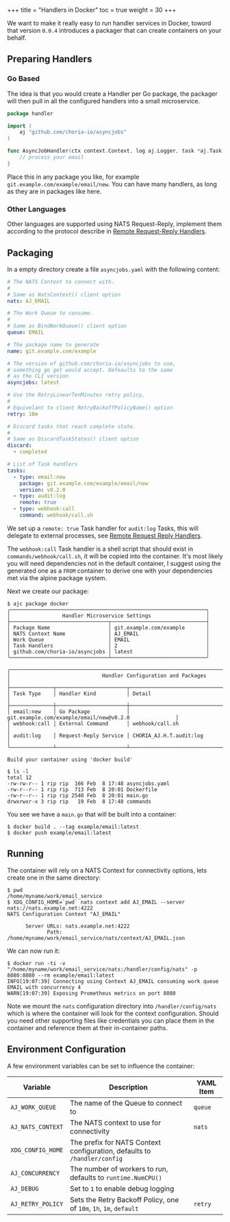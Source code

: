 +++
title = "Handlers in Docker"
toc = true
weight = 30
+++

We want to make it really easy to run handler services in Docker, toword that version `0.0.4` introduces a packager that can create containers on your behalf.

## Preparing Handlers

### Go Based

The idea is that you would create a Handler per Go package, the packager will then pull in all the configured handlers into a small microservice.

```go
package handler

import (
	aj "github.com/choria-io/asyncjobs"
)

func AsyncJobHandler(ctx context.Context, log aj.Logger, task *aj.Task) (interface{}, error) {
	// process your email
}
```

Place this in any package you like, for example `git.example.com/example/email/new`. You can have many handlers, as long as they are in packages like here.

### Other Languages

Other languages are supported using NATS Request-Reply, implement them according to the protocol describe in [Remote Request-Reply Handlers](../../reference/request-reply/).

## Packaging

In a empty directory create a file `asyncjobs.yaml` with the following content:

```yaml
# The NATS Context to connect with.
#
# Same as NatsContext() client option
nats: AJ_EMAIL

# The Work Queue to consume.
#
# Same as BindWorkQueue() client option
queue: EMAIL

# The package name to generate
name: git.example.com/example

# The version of github.com/choria-io/asyncjobs to use,
# something go get would accept. Defeaults to the same
# as the CLI version
asyncjobs: latest

# Use the RetryLinearTenMinutes retry policy,
#
# Equivelant to client RetryBackoffPolicyName() option
retry: 10m

# Discard tasks that reach complete state.
#
# Same as DiscardTaskStates() client option
discard:
  - completed

# List of Task handlers
tasks:
  - type: email:new
    package: git.example.com/example/email/new
    version: v0.2.0
  - type: audit:log
    remote: true
  - type: webhook:call
    command: webhook/call.sh
```

We set up a `remote: true` Task handler for `audit:log` Tasks, this will delegate to external processes, see [Remote Request Reply Handlers](../../reference/request-reply/).

The `webhook:call` Task handler is a shell script that should exist in `commands/webhook/call.sh`, it will be copied into the container. It's most likely you will need dependencies not in the default container, I suggest using the generated one as a `FROM` container to derive one with your dependencies met via the alpine package system.

Next we create our package:

```
$ ajc package docker
╭────────────────────────────────────────────────────────────────╮
│                 Handler Microservice Settings                  │
├────────────────────────────────┬───────────────────────────────┤
│ Package Name                   │ git.example.com/example       │
│ NATS Context Name              │ AJ_EMAIL                      │
│ Work Queue                     │ EMAIL                         │
│ Task Handlers                  │ 2                             │
│ github.com/choria-io/asyncjobs │ latest                        │
╰────────────────────────────────┴───────────────────────────────╯

╭───────────────────────────────────────────────────────────────────────────────────────────────╮
│                              Handler Configuration and Packages                               │
├──────────────┬───────────────────────┬────────────────────────────────────────────────────────┤
│ Task Type    │ Handler Kind          │ Detail                                                 │
├──────────────┼───────────────────────┼────────────────────────────────────────────────────────┤
│ email:new    │ Go Package            │ git.example.com/example/email/new@v0.2.0               │
│ webhook:call │ External Command      │ webhook/call.sh                                        │
│ audit:log    │ Request-Reply Service │ CHORIA_AJ.H.T.audit:log                                │
╰──────────────┴───────────────────────┴────────────────────────────────────────────────────────╯

Build your container using 'docker build'

$ ls -l
total 12
-rw-rw-r-- 1 rip rip  166 Feb  8 17:48 asyncjobs.yaml
-rw-r--r-- 1 rip rip  713 Feb  8 20:01 Dockerfile
-rw-r--r-- 1 rip rip 2540 Feb  8 20:01 main.go
drwxrwxr-x 3 rip rip   19 Feb  8 17:48 commands
```

You see we have a `main.go` that will be built into a container:

```
$ docker build . --tag example/email:latest
$ docker push example/email:latest
```

## Running

The container will rely on a NATS Context for connectivity options, lets create one in the same directory:

```
$ pwd 
/home/myname/work/email_service
$ XDG_CONFIG_HOME=`pwd` nats context add AJ_EMAIL --server nats://nats.example.net:4222
NATS Configuration Context "AJ_EMAIL"

      Server URLs: nats.example.net:4222
             Path: /home/myname/work/email_service/nats/context/AJ_EMAIL.json
```

We can now run it:

```
$ docker run -ti -v "/home/myname/work/email_service/nats:/handler/config/nats" -p 8080:8080 --rm example/email:latest
INFO[19:07:39] Connecting using Context AJ_EMAIL consuming work queue EMAIL with concurrency 4
WARN[19:07:39] Exposing Prometheus metrics on port 8080
```

Note we mount the `nats` configuration directory into `/handler/config/nats` which is where the container will look for the context configuration.  Should you need other supporting files like credentials you can place them in the container and reference them at their in-container paths.

## Environment Configuration

A few environment variables can be set to influence the container:

| Variable          | Description                                                              | YAML Item |
|-------------------|--------------------------------------------------------------------------|-----------|
| `AJ_WORK_QUEUE`   | The name of the Queue to connect to                                      | `queue`   |
| `AJ_NATS_CONTEXT` | The NATS context to use for connectivity                                 | `nats`    |
| `XDG_CONFIG_HOME` | The prefix for NATS Context configuration, defaults to `/handler/config` |           |
| `AJ_CONCURRENCY`  | The number of workers to run, defaults to `runtime.NumCPU()`             |           |
| `AJ_DEBUG`        | Set to `1` to enable debug logging                                       |           |
| `AJ_RETRY_POLICY` | Sets the Retry Backoff Policy, one of `10m`, `1h`, `1m`, `default`       | `retry`   |
